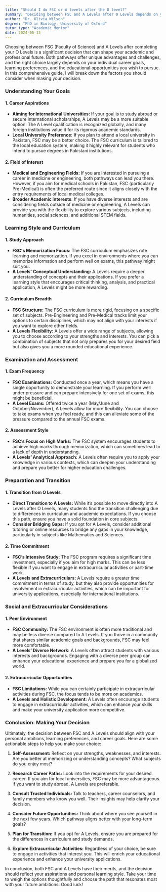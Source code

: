 ```yaml
---
title: "Should I do FSC or A levels after the O level?"
summary: "Deciding between FSC and A Levels after O Levels depends on your career goals, learning style, and future educational opportunities."
author: "Dr. Olivia Wilson"
degree: "PhD in Biology, University of Oxford"
tutor_type: "Academic Mentor"
date: 2024-05-13
---
```


Choosing between FSC (Faculty of Science) and A Levels after completing your O Levels is a significant decision that can shape your academic and professional future. Both pathways offer unique advantages and challenges, and the right choice largely depends on your individual career goals, learning preferences, and the educational opportunities you wish to pursue. In this comprehensive guide, I will break down the factors you should consider when making your decision.

### Understanding Your Goals

#### 1. **Career Aspirations**
   - **Aiming for International Universities:** If your goal is to study abroad or secure international scholarships, A Levels may be a more suitable option. The A Level qualification is recognized globally, and many foreign institutions value it for its rigorous academic standards.
   - **Local University Preference:** If you plan to attend a local university in Pakistan, FSC may be a better choice. The FSC curriculum is tailored to the local education system, making it highly relevant for students who intend to pursue degrees in Pakistani institutions.

#### 2. **Field of Interest**
   - **Medical and Engineering Fields:** If you are interested in pursuing a career in medicine or engineering, both pathways can lead you there. However, if you aim for medical schools in Pakistan, FSC (particularly Pre-Medical) is often the preferred route since it aligns closely with the entry requirements of local medical colleges.
   - **Broader Academic Interests:** If you have diverse interests and are considering fields outside of medicine or engineering, A Levels can provide you with the flexibility to explore various subjects, including humanities, social sciences, and additional STEM fields.

### Learning Style and Curriculum

#### 1. **Study Approach**
   - **FSC's Memorization Focus:** The FSC curriculum emphasizes rote learning and memorization. If you excel in environments where you can memorize information and perform well on exams, this pathway might suit you.
   - **A Levels' Conceptual Understanding:** A Levels require a deeper understanding of concepts and their applications. If you prefer a learning style that encourages critical thinking, analysis, and practical application, A Levels might be more rewarding.

#### 2. **Curriculum Breadth**
   - **FSC Structure:** The FSC curriculum is more rigid, focusing on a specific set of subjects. Pre-Engineering and Pre-Medical tracks limit your options to certain disciplines, which may not align with your interests if you want to explore other fields.
   - **A Levels Flexibility:** A Levels offer a wide range of subjects, allowing you to choose according to your strengths and interests. You can pick a combination of subjects that not only prepares you for your desired field but also gives you a more rounded educational experience.

### Examination and Assessment

#### 1. **Exam Frequency**
   - **FSC Examinations:** Conducted once a year, which means you have a single opportunity to demonstrate your learning. If you perform well under pressure and can prepare intensively for one set of exams, this might be beneficial.
   - **A Level Exams:** Offered twice a year (May/June and October/November), A Levels allow for more flexibility. You can choose to take exams when you feel ready, and this can alleviate some of the pressure compared to the annual FSC exams.

#### 2. **Assessment Style**
   - **FSC’s Focus on High Marks:** The FSC system encourages students to achieve high marks through memorization, which can sometimes lead to a lack of depth in understanding.
   - **A Levels’ Analytical Approach:** A Levels often require you to apply your knowledge in various contexts, which can deepen your understanding and prepare you better for higher education challenges.

### Preparation and Transition

#### 1. **Transition from O Levels**
   - **Direct Transition to A Levels:** While it’s possible to move directly into A Levels after O Levels, many students find the transition challenging due to differences in curriculum and academic expectations. If you choose this path, ensure you have a solid foundation in core subjects.
   - **Consider Bridging Gaps:** If you opt for A Levels, consider additional tutoring or online resources to bridge any gaps in your knowledge, particularly in subjects like Mathematics and Sciences.

#### 2. **Time Commitment**
   - **FSC’s Intensive Study:** The FSC program requires a significant time investment, especially if you aim for high marks. This can be less flexible if you want to engage in extracurricular activities or part-time work.
   - **A Levels and Extracurriculars:** A Levels require a greater time commitment in terms of study, but they also provide opportunities for involvement in extracurricular activities, which can be important for university applications, especially for international institutions.

### Social and Extracurricular Considerations

#### 1. **Peer Environment**
   - **FSC Community:** The FSC environment is often more traditional and may be less diverse compared to A Levels. If you thrive in a community that shares similar academic goals and backgrounds, FSC may feel more comfortable.
   - **A Levels’ Diverse Network:** A Levels often attract students with various interests and backgrounds. Engaging with a diverse peer group can enhance your educational experience and prepare you for a globalized world.

#### 2. **Extracurricular Opportunities**
   - **FSC Limitations:** While you can certainly participate in extracurricular activities during FSC, the focus tends to be more on academics.
   - **A Levels and Holistic Development:** A Levels often encourage students to engage in extracurricular activities, which can enhance your skills and make your university application more competitive.

### Conclusion: Making Your Decision

Ultimately, the decision between FSC and A Levels should align with your personal ambitions, learning preferences, and career goals. Here are some actionable steps to help you make your choice:

1. **Self-Assessment:** Reflect on your strengths, weaknesses, and interests. Are you better at memorizing or understanding concepts? What subjects do you enjoy most?
   
2. **Research Career Paths:** Look into the requirements for your desired career. If you aim for local universities, FSC may be more advantageous. If you want to study abroad, A Levels are preferable.

3. **Consult Trusted Individuals:** Talk to teachers, career counselors, and family members who know you well. Their insights may help clarify your decision.

4. **Consider Future Opportunities:** Think about where you see yourself in the next few years. Which pathway aligns better with your long-term goals?

5. **Plan for Transition:** If you opt for A Levels, ensure you are prepared for the differences in curriculum and study demands.

6. **Explore Extracurricular Activities:** Regardless of your choice, be sure to engage in activities that interest you. This will enrich your educational experience and enhance your university applications.

In conclusion, both FSC and A Levels have their merits, and the decision should reflect your aspirations and personal learning style. Take your time to weigh the options thoughtfully and choose the path that resonates most with your future ambitions. Good luck!
    